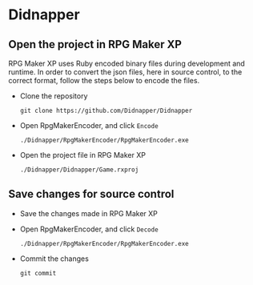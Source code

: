 # Didnapper

## Open the project in RPG Maker XP

RPG Maker XP uses Ruby encoded binary files during development and runtime. In order to convert the json files, here in source control, to the correct format, follow the steps below to encode the files.

* Clone the repository

   `git clone https://github.com/Didnapper/Didnapper`
* Open RpgMakerEncoder, and click `Encode`

   `./Didnapper/RpgMakerEncoder/RpgMakerEncoder.exe`
* Open the project file in RPG Maker XP

   `./Didnapper/Didnapper/Game.rxproj`

## Save changes for source control

* Save the changes made in RPG Maker XP
* Open RpgMakerEncoder, and click `Decode`

   `./Didnapper/RpgMakerEncoder/RpgMakerEncoder.exe`
* Commit the changes

   `git commit`
